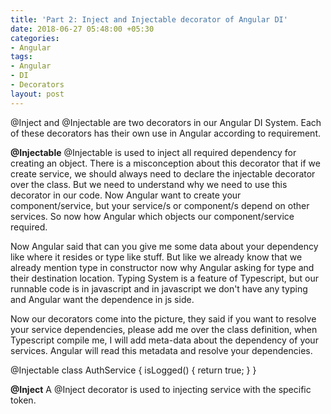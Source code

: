 ```yaml
---
title: 'Part 2: Inject and Injectable decorator of Angular DI'
date: 2018-06-27 05:48:00 +05:30
categories:
- Angular
tags:
- Angular
- DI
- Decorators
layout: post
---
```


@Inject and @Injectable are two decorators in our Angular DI System. Each of these decorators has their own use in Angular according to requirement.

**@Injectable**
@Injectable is used to inject all required dependency for creating an object. There is a misconception about this decorator that if we create service, we should always need to declare the injectable decorator over the class. But we need to understand why we need to use this decorator in our code. Now Angular want to create your component/service, but your service/s or component/s depend on other services. So now how Angular which objects our component/service required.

Now Angular said that can you give me some data about your dependency like where it resides or type like stuff. But like we already know that we already mention type in constructor now why Angular asking for type and their destination location. Typing System is a feature of Typescript, but our runnable code is in javascript and in javascript we don't have any typing and Angular want the dependence in js side.

Now our decorators come into the picture, they said if you want to resolve your service dependencies, please add me over the class definition, when Typescript compile me, I will add meta-data about the dependency of your services. Angular will read this metadata and resolve your dependencies.

  

@Injectable
class AuthService {
   isLogged() {
      return true;
    }
}

**@Inject**
A @Inject decorator is used to injecting service with the specific token.